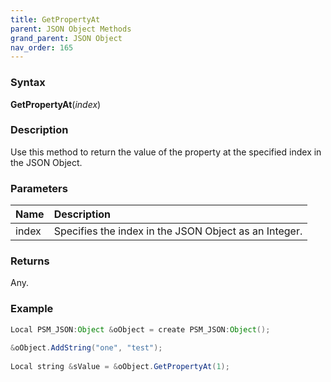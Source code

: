```yaml
---
title: GetPropertyAt
parent: JSON Object Methods
grand_parent: JSON Object
nav_order: 165
---
```


### [](#header-3)Syntax

**GetPropertyAt**(_index_)

### [](#header-3)Description

Use this method to return the value of the property at the specified index in the JSON Object.

### [](#header-3)Parameters

| Name           | Description                                                                    |
|:---------------|:-------------------------------------------------------------------------------|
| index          | Specifies the index in the JSON Object as an Integer.                          |


### [](#header-3)Returns

Any.

### [](#header-3)Example

```java
Local PSM_JSON:Object &oObject = create PSM_JSON:Object();
   
&oObject.AddString("one", "test");
   
Local string &sValue = &oObject.GetPropertyAt(1);
```
